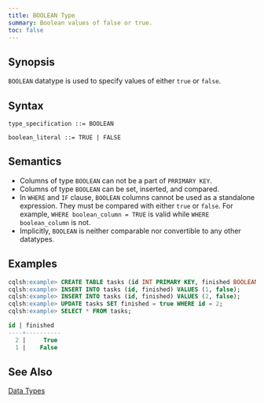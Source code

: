 ```yaml
---
title: BOOLEAN Type
summary: Boolean values of false or true.
toc: false
---
```


## Synopsis

`BOOLEAN` datatype is used to specify values of either `true` or `false`.

## Syntax
```
type_specification ::= BOOLEAN

boolean_literal ::= TRUE | FALSE
```

## Semantics

- Columns of type `BOOLEAN` can not be a part of `PRRIMARY KEY`.
- Columns of type `BOOLEAN` can be set, inserted, and compared.
- In `WHERE` and `IF` clause, `BOOLEAN` columns cannot be used as a standalone expression. They must be compared with either `true` or `false`. For example, `WHERE boolean_column = TRUE` is valid while `WHERE boolean_column` is not.
- Implicitly, `BOOLEAN` is neither comparable nor convertible to any other datatypes.

## Examples

``` sql
cqlsh:example> CREATE TABLE tasks (id INT PRIMARY KEY, finished BOOLEAN);
cqlsh:example> INSERT INTO tasks (id, finished) VALUES (1, false);
cqlsh:example> INSERT INTO tasks (id, finished) VALUES (2, false);
cqlsh:example> UPDATE tasks SET finished = true WHERE id = 2;
cqlsh:example> SELECT * FROM tasks;

id | finished
----+----------
  2 |     True
  1 |    False
```

## See Also

[Data Types](..#datatypes)
